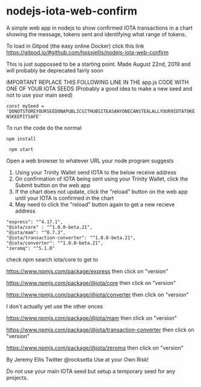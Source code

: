 # nodejs-iota-web-confirm
A simple web app in nodejs to show confirmed IOTA transactions in a chart showing the message, tokens sent and identifying what range of tokens.


To load in Gitpod (the easy online Docker) click this link https://gitpod.io/#github.com/hpssjellis/nodejs-iota-web-confirm

This is just suppossed to be a starting point. Made August 22nd, 2019 and will probably be deprecated fairly soon

IMPORTANT REPLACE THIS FOLLOWING LINE IN THE app.js CODE WITH ONE OF YOUR IOTA SEEDS (Probably a good idea to make a new seed and not to use your main seed)

```const mySeed = 'DONOTSTOREYOURSEEDONAPUBLICGITHUBSITEASANYONECANSTEALALLYOUR9IOTATOKENSKEEPITSAFE'```

To run the code do the normal

```npm install ```

``` npm start```

Open a web browser to whatever URL your node program suggests

1. Using your Trinity Wallet send IOTA to the below receive address
1. On confirmation of IOTA being sent using your Trinity Wallet, click the Submit button on the web app
1. If the chart does not update, click the "reload" button on the web app until your IOTA is confirmed in the chart
1. May need to click the "reload" button again to get a new recieve address





```
"express": "^4.17.1",
"@iota/core" : "^1.0.0-beta.21",
"@iota/mam": "^0.7.3",
"@iota/transaction-converter": "^1.0.0-beta.21",
"@iota/converter": "^1.0.0-beta.21",
"zeromq": "^5.1.0"

```
check npm search iota/core to get to

https://www.npmjs.com/package/express then click on "version"

https://www.npmjs.com/package/@iota/core then click on "version"

https://www.npmjs.com/package/@iota/converter then click on "version"

I don't actually yet use the other onces

https://www.npmjs.com/package/@iota/mam then click on "version"

https://www.npmjs.com/package/@iota/transaction-converter then click on "version"

https://www.npmjs.com/package/@iota/zeromq then click on "version"

By Jeremy Ellis Twitter @rocksetta Use at your Own Risk!

Do not use your main IOTA seed but setup a temporary seed for any projects.
